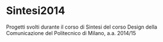 Sintesi2014
===========

Progetti svolti durante il corso di Sintesi del corso Design della Comunicazione del Politecnico di Milano, a.a. 2014/15
